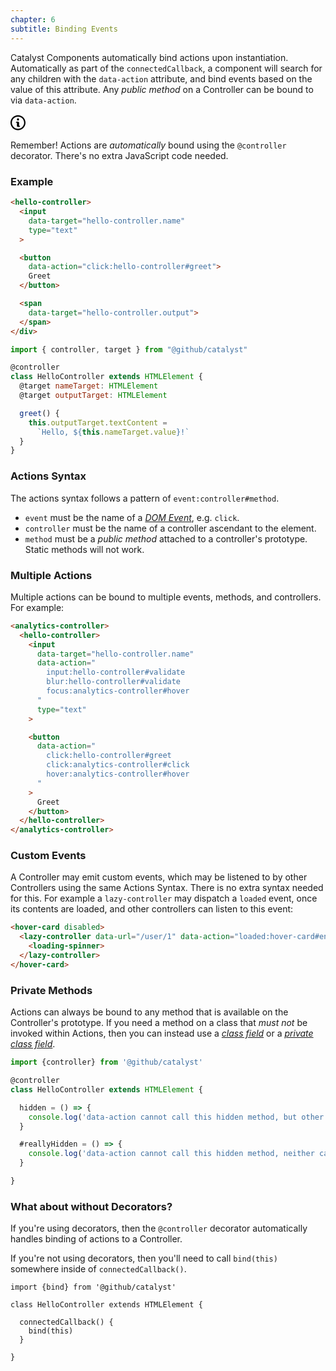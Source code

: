 ```yaml
---
chapter: 6
subtitle: Binding Events
---
```


Catalyst Components automatically bind actions upon instantiation. Automatically as part of the `connectedCallback`, a component will search for any children with the `data-action` attribute, and bind events based on the value of this attribute. Any _public method_ on a Controller can be bound to via `data-action`.

<div class="d-flex border rounded-1 my-3 box-shadow-medium">
  <span class="d-flex bg-blue text-white rounded-left-1 p-3">
    <svg width="24" viewBox="0 0 14 16" class="octicon octicon-info" aria-hidden="true">
      <path
        fill-rule="evenodd"
        d="M6.3 5.69a.942.942 0 0 1-.28-.7c0-.28.09-.52.28-.7.19-.18.42-.28.7-.28.28 0 .52.09.7.28.18.19.28.42.28.7 0 .28-.09.52-.28.7a1 1 0 0 1-.7.3c-.28 0-.52-.11-.7-.3zM8 7.99c-.02-.25-.11-.48-.31-.69-.2-.19-.42-.3-.69-.31H6c-.27.02-.48.13-.69.31-.2.2-.3.44-.31.69h1v3c.02.27.11.5.31.69.2.2.42.31.69.31h1c.27 0 .48-.11.69-.31.2-.19.3-.42.31-.69H8V7.98v.01zM7 2.3c-3.14 0-5.7 2.54-5.7 5.68 0 3.14 2.56 5.7 5.7 5.7s5.7-2.55 5.7-5.7c0-3.15-2.56-5.69-5.7-5.69v.01zM7 .98c3.86 0 7 3.14 7 7s-3.14 7-7 7-7-3.12-7-7 3.14-7 7-7z"
      />
    </svg>
  </span>
  <div class="p-3">

Remember! Actions are _automatically_ bound using the `@controller` decorator. There's no extra JavaScript code needed.

  </div>
</div>

### Example

<div class="d-flex my-4">
  <div class="">

```html
<hello-controller>
  <input
    data-target="hello-controller.name"
    type="text"
  >

  <button
    data-action="click:hello-controller#greet">
    Greet
  </button>

  <span
    data-target="hello-controller.output">
  </span>
</div>
```

  </div>
  <div class="ml-4">

```js
import { controller, target } from "@github/catalyst"

@controller
class HelloController extends HTMLElement {
  @target nameTarget: HTMLElement
  @target outputTarget: HTMLElement

  greet() {
    this.outputTarget.textContent =
      `Hello, ${this.nameTarget.value}!`
  }
}
```

  </div>
</div>

### Actions Syntax

The actions syntax follows a pattern of `event:controller#method`.

 - `event` must be the name of a [_DOM Event_](https://developer.mozilla.org/en-US/docs/Web/Events), e.g. `click`.
 - `controller` must be the name of a controller ascendant to the element.
 - `method` must be a _public_ _method_ attached to a controller's prototype. Static methods will not work.

### Multiple Actions

Multiple actions can be bound to multiple events, methods, and controllers. For example:

```html
<analytics-controller>
  <hello-controller>
    <input
      data-target="hello-controller.name"
      data-action="
        input:hello-controller#validate
        blur:hello-controller#validate
        focus:analytics-controller#hover
      "
      type="text"
    >

    <button
      data-action="
        click:hello-controller#greet
        click:analytics-controller#click
        hover:analytics-controller#hover
      "
    >
      Greet
    </button>
  </hello-controller>
</analytics-controller>
```

### Custom Events

A Controller may emit custom events, which may be listened to by other Controllers using the same Actions Syntax. There is no extra syntax needed for this. For example a `lazy-controller` may dispatch a `loaded` event, once its contents are loaded, and other controllers can listen to this event:

```html
<hover-card disabled>
  <lazy-controller data-url="/user/1" data-action="loaded:hover-card#enable">
    <loading-spinner>
  </lazy-controller>
</hover-card>
```

### Private Methods

Actions can always be bound to any method that is available on the Controller's prototype. If you need a method on a class that _must not_ be invoked within Actions, then you can instead use a [_class field_](https://developer.mozilla.org/en-US/docs/Web/JavaScript/Reference/Classes/Class_fields) or a [_private class field_](https://developer.mozilla.org/en-US/docs/Web/JavaScript/Reference/Classes/Class_fields#Private_fields).

```js
import {controller} from '@github/catalyst'

@controller
class HelloController extends HTMLElement {

  hidden = () => {
    console.log('data-action cannot call this hidden method, but other JavaScript can!')
  }

  #reallyHidden = () => {
    console.log('data-action cannot call this hidden method, neither can other JavaScript!')
  }

}
```

### What about without Decorators?

If you're using decorators, then the `@controller` decorator automatically handles binding of actions to a Controller.

If you're not using decorators, then you'll need to call `bind(this)` somewhere inside of `connectedCallback()`.

```
import {bind} from '@github/catalyst'

class HelloController extends HTMLElement {

  connectedCallback() {
    bind(this)
  }

}
```
